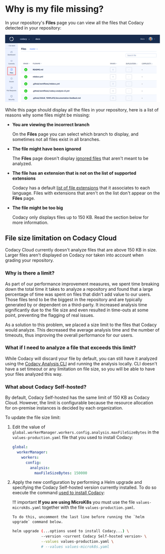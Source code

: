 # Why is my file missing?

In your repository's **Files** page you can view all the files that Codacy detected in your repository:

![Repository files](images/repository-files.png)

While this page should display all the files in your repository, here is a list of reasons why some files might be missing:

-   **You are viewing the incorrect branch**

    On the **Files** page you can select which branch to display, and sometimes not all files exist in all branches.

-   **The file might have been ignored**

    The **Files** page doesn't display [ignored files](../../repositories-configure/ignore-files-from-codacy-analysis.md) that aren't meant to be analyzed.

-   **The file has an extension that is not on the list of supported extensions**

    Codacy has a default [list of file extensions](../../repositories-configure/file-extensions.md) that it associates to each language. Files with extensions that aren't on the list don't appear on the **Files** page.

-   **The file might be too big**

    Codacy only displays files up to 150 KB. Read the section below for more information.

## File size limitation on Codacy Cloud

Codacy Cloud currently doesn't analyze files that are above 150 KB in size. Larger files aren't displayed on Codacy nor taken into account when grading your repository.

### Why is there a limit?

As part of our performance improvement measures, we spent time breaking down the total time it takes to analyze a repository and found that a large percentage of time was spent on files that didn't add value to our users. Those files tend to be the biggest in the repository and are typically generated by or dependent on a third-party. It increased analysis time significantly due to the file size and even resulted in time-outs at some point, preventing the flagging of real issues.

As a solution to this problem, we placed a size limit to the files that Codacy would analyze. This decreased the average analysis time and the number of timeouts, thus improving the overall performance for our users.

### What if I need to analyze a file that exceeds this limit?

While Codacy will discard your file by default, you can still have it analyzed using the [Codacy Analysis CLI](../../related-tools/run-local-analysis.md) and running the analysis locally. CLI doesn't have a set timeout or any limitation on file size, so you will be able to have your files analyzed this way.

### What about Codacy Self-hosted?

By default, Codacy Self-hosted has the same limit of 150 KB as Codacy Cloud. However, the limit is configurable because the resource allocation for on-premise instances is decided by each organization.

To update the file size limit:

1.  Edit the value of `global.workerManager.workers.config.analysis.maxFileSizeBytes` in the `values-production.yaml` file that you used to install Codacy:

    ```yaml
    global:
      workerManager:
        workers:
          config:
            analysis:
              maxFileSizeBytes: 150000
    ```

1.  Apply the new configuration by performing a Helm upgrade and specifying the Codacy Self-hosted version currently installed. To do so execute the command [used to install Codacy](../../chart/index.md#helm-upgrade):

    !!! important
        **If you are using MicroK8s** you must use the file `values-microk8s.yaml` together with the file `values-production.yaml`.

        To do this, uncomment the last line before running the `helm upgrade` command below.

    ```bash
    helm upgrade (...options used to install Codacy...) \
                 --version <current Codacy Self-hosted version> \
                 --values values-production.yaml \
                 # --values values-microk8s.yaml
    ```

